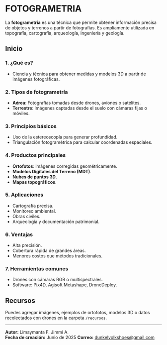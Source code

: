 # FOTOGRAMETRIA

La **fotogrametría** es una técnica que permite obtener información precisa de objetos y terrenos a partir de fotografías. Es ampliamente utilizada en topografía, cartografía, arqueología, ingeniería y geología.


##  Inicio

### 1. ¿Qué es?
- Ciencia y técnica para obtener medidas y modelos 3D a partir de imágenes fotográficas.

### 2. Tipos de fotogrametría
- **Aérea**: Fotografías tomadas desde drones, aviones o satélites.
- **Terrestre**: Imágenes captadas desde el suelo con cámaras fijas o móviles.

### 3. Principios básicos
- Uso de la estereoscopía para generar profundidad.
- Triangulación fotogramétrica para calcular coordenadas espaciales.

### 4. Productos principales
- **Ortofotos**: imágenes corregidas geométricamente.
- **Modelos Digitales del Terreno (MDT)**.
- **Nubes de puntos 3D**.
- **Mapas topográficos**.

### 5. Aplicaciones
- Cartografía precisa.
- Monitoreo ambiental.
- Obras civiles.
- Arqueología y documentación patrimonial.

### 6. Ventajas
- Alta precisión.
- Cobertura rápida de grandes áreas.
- Menores costos que métodos tradicionales.

### 7. Herramientas comunes
- Drones con cámaras RGB o multispectrales.
- Software: Pix4D, Agisoft Metashape, DroneDeploy.


##  Recursos

Puedes agregar imágenes, ejemplos de ortofotos, modelos 3D o datos recolectados con drones en la carpeta `/recursos`.

---

**Autor:** Limaymanta F. Jimmi A.  
**Fecha de creación:**  Junio de 2025 
**Correo:** dunkelvolkshoes@gmail.com

